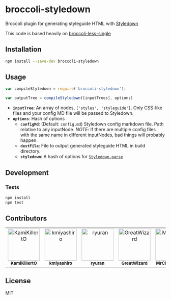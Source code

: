 # broccoli-styledown

Broccoli plugin for generating styleguide HTML with [Styledown](https://github.com/styledown/styledown)


This code is based heavily on
[broccoli-less-single](https://github.com/gabrielgrant/broccoli-less-single)

## Installation

```bash
npm install --save-dev broccoli-styledown
```

## Usage

```js
var compileStyledown = require('broccoli-styledown');

var outputTree = compileStyledown([inputTrees], options)
```

* **`inputTree`**: An array of nodes, `['styles', 'styleguide']`. Only CSS-like files and your config MD file will be passed to Styledown.
* **`options`**: Hash of options
  * **`configMd`**: (Default: `config.md`) Styledown config markdown file. Path relative to any inputNode. *NOTE*: If there are multiple config files with the same name in different inputNodes, bad things will probably happen.
  * **`destFile`**: File to output generated styleguide HTML in build directory.
  * **`styledown`**: A hash of options for [`Styledown.parse`](https://github.com/styledown/styledown/blob/master/index.js)

## Development

### Tests

```bash
npm install
npm test
```

## Contributors

<!-- readme: contributors -start -->
<table>
<tr>
    <td align="center">
        <a href="https://github.com/KamiKillertO">
            <img src="https://avatars.githubusercontent.com/u/9579729?v=4" width="100;" alt="KamiKillertO"/>
            <br />
            <sub><b>KamiKillertO</b></sub>
        </a>
    </td>
    <td align="center">
        <a href="https://github.com/kmiyashiro">
            <img src="https://avatars.githubusercontent.com/u/71852?v=4" width="100;" alt="kmiyashiro"/>
            <br />
            <sub><b>kmiyashiro</b></sub>
        </a>
    </td>
    <td align="center">
        <a href="https://github.com/ryuran">
            <img src="https://avatars.githubusercontent.com/u/1309340?v=4" width="100;" alt="ryuran"/>
            <br />
            <sub><b>ryuran</b></sub>
        </a>
    </td>
    <td align="center">
        <a href="https://github.com/GreatWizard">
            <img src="https://avatars.githubusercontent.com/u/1322081?v=4" width="100;" alt="GreatWizard"/>
            <br />
            <sub><b>GreatWizard</b></sub>
        </a>
    </td>
    <td align="center">
        <a href="https://github.com/MrChocolatine">
            <img src="https://avatars.githubusercontent.com/u/47531779?v=4" width="100;" alt="MrChocolatine"/>
            <br />
            <sub><b>MrChocolatine</b></sub>
        </a>
    </td></tr>
</table>
<!-- readme: contributors -end -->

## License

MIT
